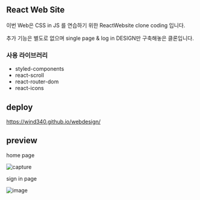 ## React Web Site

이번 Web은 CSS in JS 를 연습하기 위한 ReactWebsite clone coding 입니다.
   
추가 기능은 별도로 없으며 single page & log in DESIGN만 구축해놓은 클론입니다.

### 사용 라이브러리
- styled-components
- react-scroll
- react-router-dom
- react-icons

## deploy
https://wind340.github.io/webdesign/

## preview
home page

![capture](https://user-images.githubusercontent.com/83698052/171334014-c3b0762d-a653-4d30-869e-bcdba83d46e4.png)


sign in page

![image](https://user-images.githubusercontent.com/83698052/171331929-0a3b1581-8e13-4d80-94e0-7871436757f3.png)
